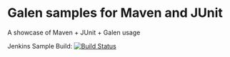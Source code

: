 # Galen samples for Maven and JUnit

A showcase of Maven + JUnit + Galen usage

Jenkins Sample Build: [![Build Status](https://martinreinhardt-online.de/jenkins/buildStatus/icon?job=Galen/Galen_sample_JUnit)](https://martinreinhardt-online.de/jenkins/job/Galen/job/Galen_sample_JUnit/)
